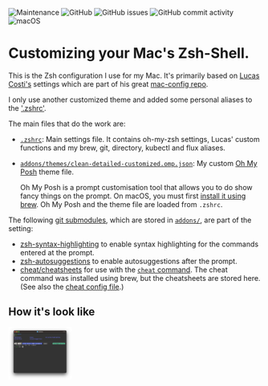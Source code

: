 ![Maintenance](https://img.shields.io/maintenance/yes/2023?style=flat-square)
![GitHub](https://img.shields.io/github/license/cypr0/zsh-config?style=flat-square)
![GitHub issues](https://img.shields.io/github/issues/cypr0/zsh-config?style=flat-square)
![GitHub commit activity](https://img.shields.io/github/commit-activity/m/cypr0/zsh-config?style=flat-square)
![macOS](https://img.shields.io/badge/os-macOS-blue?style=flat-square)

# Customizing your Mac's Zsh-Shell.

This is the Zsh configuration I use for my Mac. It's primarily based on [Lucas Costi's](https://github.com/lucascosti) settings which are part of his great [mac-config repo](https://github.com/lucascosti/mac-config).

I only use another customized theme and added some personal aliases to the ['.zshrc'](.zshrc).

The main files that do the work are:

* [`.zshrc`](.zshrc): Main settings file. It contains oh-my-zsh settings, Lucas' custom functions and my brew, git, directory, kubectl and flux aliases.
* [`addons/themes/clean-detailed-customized.omp.json`](addons/themes/clean-detailed-customized.omp.json): My custom [Oh My Posh](https://ohmyposh.dev/) theme file.

  Oh My Posh is a prompt customisation tool that allows you to do show fancy things on the prompt. On macOS, you must first [install it using brew](https://ohmyposh.dev/docs/installation/macos). Oh My Posh and the theme file are loaded from `.zshrc`.

The following [git submodules](https://git-scm.com/book/en/v2/Git-Tools-Submodules), which are stored in [`addons/`](zshscripts/), are part of the setting:

* [zsh-syntax-highlighting](https://github.com/zsh-users/zsh-syntax-highlighting) to enable syntax highlighting for the commands entered at the prompt.
* [zsh-autosuggestions](https://github.com/zsh-users/zsh-autosuggestions) to enable autosuggestions after the prompt.
* [cheat/cheatsheets](https://github.com/cheat/cheatsheets) for use with the [`cheat` command](https://github.com/cheat/cheat). The cheat command was installed using brew, but the cheatsheets are stored here. (See also the [cheat config file](addons/miscdotfiles/cheat/conf.yml).)

## How it's look like

<img src="zsh-prompt.png" width="25%">